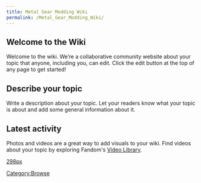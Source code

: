 ```yaml
---
title: Metal Gear Modding Wiki
permalink: /Metal_Gear_Modding_Wiki/
---
```


<mainpage-leftcolumn-start />

## Welcome to the Wiki

Welcome to the wiki. We’re a collaborative community website about your
topic that anyone, including you, can edit. Click the edit button at the
top of any page to get started\!

## Describe your topic

Write a description about your topic. Let your readers know what your
topic is about and add some general information about it.

## Latest activity

<activityfeed/>

<mainpage-endcolumn />

<mainpage-rightcolumn-start />

Photos and videos are a great way to add visuals to your wiki. Find
videos about your topic by exploring Fandom's [Video
Library](/w:c:video "wikilink").

[298px](/File:Placeholder "wikilink")

<mainpage-endcolumn /> [Category:Browse](/Category:Browse "wikilink")
